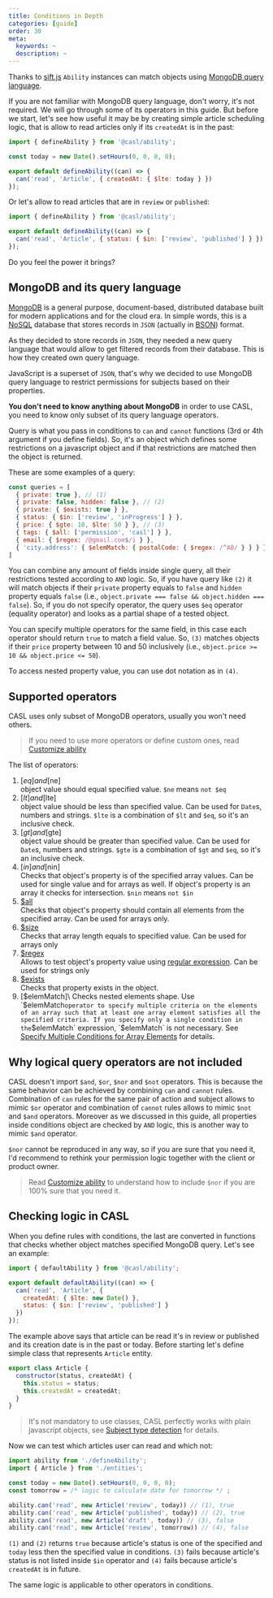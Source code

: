```yaml
---
title: Conditions in Depth
categories: [guide]
order: 30
meta:
  keywords: ~
  description: ~
---
```


Thanks to [sift.js](https://github.com/crcn/sift.js) `Ability` instances can match objects using [MongoDB query language](http://docs.mongodb.org/manual/reference/operator/query/).

If you are not familiar with MongoDB query language, don't worry, it's not required. We will go through some of its operators in this guide. But before we start, let's see how useful it may be by creating simple article scheduling logic, that is allow to read articles only if its `createdAt` is in the past:

```js
import { defineAbility } from '@casl/ability';

const today = new Date().setHours(0, 0, 0, 0);

export default defineAbility((can) => {
  can('read', 'Article', { createdAt: { $lte: today } })
});
```

Or let's allow to read articles that are in `review` or `published`:

```js
import { defineAbility } from '@casl/ability';

export default defineAbility((can) => {
  can('read', 'Article', { status: { $in: ['review', 'published'] } })
});
```

Do you feel the power it brings?

## MongoDB and its query language

[MongoDB](https://www.mongodb.com/) is a general purpose, document-based, distributed database built for modern applications and for the cloud era. In simple words, this is a [NoSQL](https://en.wikipedia.org/wiki/NoSQL) database that stores records in `JSON` (actually in [BSON](https://docs.mongodb.com/manual/reference/glossary/#term-bson)) format.

As they decided to store records in `JSON`, they needed a new query language that would allow to get filtered records from their database. This is how they created own query language.

JavaScript is a superset of `JSON`, that's why we decided to use MongoDB query language to restrict permissions for subjects based on their properties.

**You don't need to know anything about MongoDB** in order to use CASL, you need to know only subset of its query language operators.

Query is what you pass in conditions to `can` and `cannot` functions (3rd or 4th argument if you define fields). So, it's an object which defines some restrictions on a javascript object and if that restrictions are matched then the object is returned.

These are some examples of a query:

```js
const queries = [
  { private: true }, // (1)
  { private: false, hidden: false }, // (2)
  { private: { $exists: true } },
  { status: { $in: ['review', 'inProgress'] } },
  { price: { $gte: 10, $lte: 50 } }, // (3)
  { tags: { $all: ['permission', 'casl'] } },
  { email: { $regex: /@gmail.com$/i } },
  { 'city.address': { $elemMatch: { postalCode: { $regex: /^AB/ } } } } // (4)
]
```

You can combine any amount of fields inside single query, all their restrictions tested according to `AND` logic. So, if you have query like `(2)` it will match objects if their `private` property equals to `false` and `hidden` property equals `false` (i.e., `object.private === false && object.hidden === false`). So, if you do not specify operator, the query uses `$eq` operator (equality operator) and looks as a partial shape of a tested object.

You can specify multiple operators for the same field, in this case each operator should return `true` to match a field value. So, `(3)` matches objects if their `price` property between 10 and 50 inclusively (i.e., `object.price >= 10 && object.price <= 50`).

To access nested property value, you can use dot notation as in `(4)`.

## Supported operators

CASL uses only subset of MongoDB operators, usually you won't need others.

> If you need to use more operators or define custom ones, read [Customize ability](../../advanced/custom-ability)

The list of operators:

1. [$eq] and [$ne]\
   object value should equal specified value. `$ne` means `not $eq`
2. [$lt] and [$lte]\
   object value should be less than specified value. Can be used for `Date`s, numbers and strings. `$lte` is a combination of `$lt` and `$eq`, so it's an inclusive check.
3. [$gt] and [$gte]\
   object value should be greater than specified value. Can be used for `Date`s, numbers and strings. `$gte` is a combination of `$gt` and `$eq`, so it's an inclusive check.
4. [$in] and [$nin]\
   Checks that object's property is of the specified array values. Can be used for single value and for arrays as well. If object's property is an array it checks for intersection. `$nin` means `not $in`
5. [$all]\
   Checks that object's property should contain all elements from the specified array. Can be used for arrays only.
6. [$size]\
   Checks that array length equals to specified value. Can be used for arrays only
7. [$regex]\
   Allows to test object's property value using [regular expression](https://en.wikipedia.org/wiki/Regular_expression). Can be used for strings only
8. [$exists]\
   Checks that property exists in the object.
9. [$elemMatch]\
   Checks nested elements shape. Use `$elemMatch` operator to specify multiple criteria on the elements of an array such that at least one array element satisfies all the specified criteria. If you specify only a single condition in the `$elemMatch` expression, `$elemMatch` is not necessary. See [Specify Multiple Conditions for Array Elements](https://docs.mongodb.com/manual/tutorial/query-arrays/#specify-multiple-criteria-for-array-elements) for details.

[$eq]: https://docs.mongodb.com/manual/reference/operator/query/eq
[$ne]: https://docs.mongodb.com/manual/reference/operator/query/ne
[$lt]: https://docs.mongodb.com/manual/reference/operator/query/lt
[$lte]: https://docs.mongodb.com/manual/reference/operator/query/lte
[$gt]: https://docs.mongodb.com/manual/reference/operator/query/gt
[$gte]: https://docs.mongodb.com/manual/reference/operator/query/gte
[$in]: https://docs.mongodb.com/manual/reference/operator/query/in
[$nin]: https://docs.mongodb.com/manual/reference/operator/query/nin
[$all]: https://docs.mongodb.com/manual/reference/operator/query/all
[$size]: https://docs.mongodb.com/manual/reference/operator/query/size
[$regex]: https://docs.mongodb.com/manual/reference/operator/query/regex
[$elemMatch]: https://docs.mongodb.com/manual/reference/operator/query/elemMatch
[$exists]: https://docs.mongodb.com/manual/reference/operator/query/exists

## Why logical query operators are not included

CASL doesn't import `$and`, `$or`, `$nor` and `$not` operators. This is because the same behavior can be achieved by combining `can` and `cannot` rules. Combination of `can` rules for the same pair of action and subject allows to mimic `$or` operator and combination of `cannot` rules allows to mimic `$not` and `$and` operators. Moreover as we discussed in this guide, all properties inside conditions object are checked by `AND` logic, this is another way to mimic `$and` operator.

`$nor` cannot be reproduced in any way, so if you are sure that you need it, I'd recommend to rethink your permission logic together with the client or product owner.

> Read [Customize ability](../../advanced/custom-ability) to understand how to include `$nor` if you are 100% sure that you need it.

## Checking logic in CASL

When you define rules with conditions, the last are converted in functions that checks whether object matches specified MongoDB query. Let's see an example:

```js @{data-filename="defineAbility.js"}
import { defaultAbility } from '@casl/ability';

export default defaultAbility((can) => {
  can('read', 'Article', {
    createdAt: { $lte: new Date() },
    status: { $in: ['review', 'published'] }
  })
});
```

The example above says that article can be read it's in review or published and its creation date is in the past or today. Before starting let's define simple class that represents `Article` entity.

```js @{data-filename="entities.js"}
export class Article {
  constructor(status, createdAt) {
    this.status = status;
    this.createdAt = createdAt;
  }
}
```

> It's not mandatory to use classes, CASL perfectly works with plain javascript objects, see [Subject type detection](../subject-type-detection) for details.

Now we can test which articles user can read and which not:

```js
import ability from './defineAbility';
import { Article } from './entities';

const today = new Date().setHours(0, 0, 0, 0);
const tomorrow = /* logic to calculate date for tomorrow */ ;

ability.can('read', new Article('review', today)) // (1), true
ability.can('read', new Article('published', today)) // (2), true
ability.can('read', new Article('draft', today)) // (3), false
ability.can('read', new Article('review', tomorrow)) // (4), false
```

`(1)` and `(2)` returns `true` because article's status is one of the specified and `today` less then the specified value in conditions.
`(3)` fails because article's status is not listed inside `$in` operator and `(4)` fails because article's `createdAt` is in future.

The same logic is applicable to other operators in conditions.
